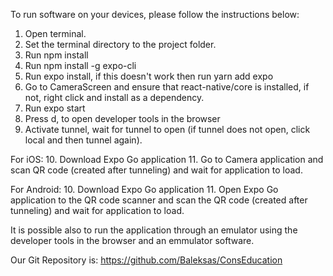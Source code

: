 To run software on your devices, please follow the instructions below:

1. Open terminal.
2. Set the terminal directory to the project folder.
3. Run npm install
4. Run npm install -g expo-cli
5. Run expo install, if this doesn't work then run yarn add expo
6. Go to CameraScreen and ensure that react-native/core is installed, if not, right click and install as a dependency.
7. Run expo start
8. Press d, to open developer tools in the browser
9. Activate tunnel, wait for tunnel to open (if tunnel does not open, click local and then tunnel again).

For iOS:
10. Download Expo Go application
11. Go to Camera application and scan QR code (created after tunneling) and wait for application to load.

For Android:
10. Download Expo Go application
11. Open Expo Go application to the QR code scanner and scan the QR code (created after tunneling) and wait for application to load.


It is possible also to run the application through an emulator using the developer tools in the browser and an emmulator software.


Our Git Repository is: https://github.com/Baleksas/ConsEducation